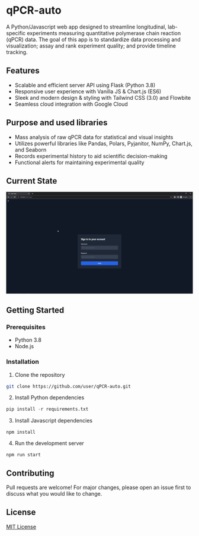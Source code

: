 # qPCR-auto

A Python/Javascript web app designed to streamline longitudinal, lab-specific experiments measuring quantitative polymerase chain reaction (qPCR) data. The goal of this app is to standardize data processing and visualization; assay and rank experiment quality; and provide timeline tracking.

## Features

- Scalable and efficient server API using Flask (Python 3.8)
- Responsive user experience with Vanilla JS & Chart.js (ES6)
- Sleek and modern design & styling with Tailwind CSS (3.0) and Flowbite
- Seamless cloud integration with Google Cloud

## Purpose and used libraries
- Mass analysis of raw qPCR data for statistical and visual insights
- Utilizes powerful libraries like Pandas, Polars, Pyjanitor, NumPy, Chart.js, and Seaborn
- Records experimental history to aid scientific decision-making
- Functional alerts for maintaining experimental quality

## Current State

![Animation](Animation.gif)

## Getting Started

### Prerequisites

- Python 3.8
- Node.js

### Installation

1. Clone the repository

```bash
git clone https://github.com/user/qPCR-auto.git
```
2. Install Python dependencies
```python
pip install -r requirements.txt
```

3. Install Javascript dependencies
```
npm install
```

4. Run the development server
```
npm run start
```

## Contributing

Pull requests are welcome! For major changes, please open an issue first to discuss what you would like to change.

## License

[MIT License](https://choosealicense.com/licenses/mit/)



